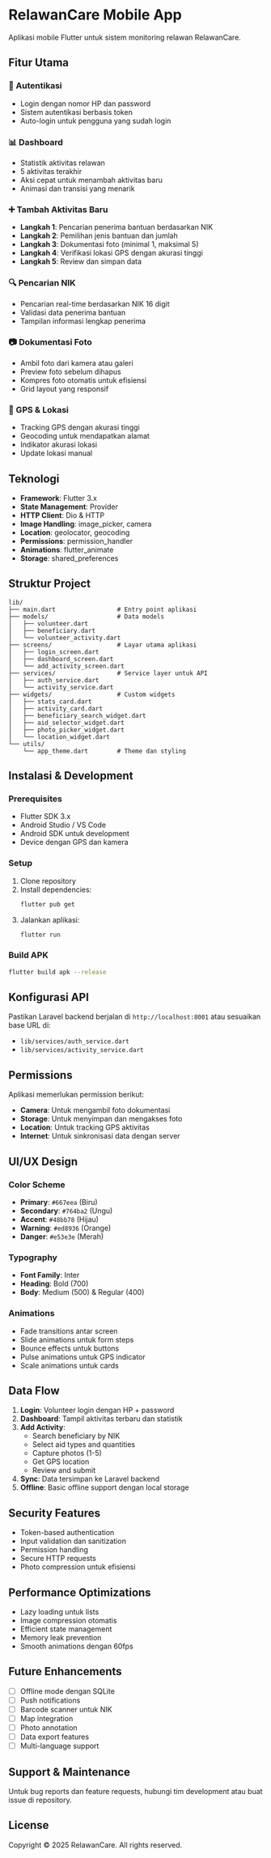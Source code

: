 # RelawanCare Mobile App

Aplikasi mobile Flutter untuk sistem monitoring relawan RelawanCare.

## Fitur Utama

### 🔐 Autentikasi
- Login dengan nomor HP dan password
- Sistem autentikasi berbasis token
- Auto-login untuk pengguna yang sudah login

### 📊 Dashboard
- Statistik aktivitas relawan
- 5 aktivitas terakhir
- Aksi cepat untuk menambah aktivitas baru
- Animasi dan transisi yang menarik

### ➕ Tambah Aktivitas Baru
- **Langkah 1**: Pencarian penerima bantuan berdasarkan NIK
- **Langkah 2**: Pemilihan jenis bantuan dan jumlah
- **Langkah 3**: Dokumentasi foto (minimal 1, maksimal 5)
- **Langkah 4**: Verifikasi lokasi GPS dengan akurasi tinggi
- **Langkah 5**: Review dan simpan data

### 🔍 Pencarian NIK
- Pencarian real-time berdasarkan NIK 16 digit
- Validasi data penerima bantuan
- Tampilan informasi lengkap penerima

### 📷 Dokumentasi Foto
- Ambil foto dari kamera atau galeri
- Preview foto sebelum dihapus
- Kompres foto otomatis untuk efisiensi
- Grid layout yang responsif

### 📍 GPS & Lokasi
- Tracking GPS dengan akurasi tinggi
- Geocoding untuk mendapatkan alamat
- Indikator akurasi lokasi
- Update lokasi manual

## Teknologi

- **Framework**: Flutter 3.x
- **State Management**: Provider
- **HTTP Client**: Dio & HTTP
- **Image Handling**: image_picker, camera
- **Location**: geolocator, geocoding
- **Permissions**: permission_handler
- **Animations**: flutter_animate
- **Storage**: shared_preferences

## Struktur Project

```
lib/
├── main.dart                 # Entry point aplikasi
├── models/                   # Data models
│   ├── volunteer.dart
│   ├── beneficiary.dart
│   └── volunteer_activity.dart
├── screens/                  # Layar utama aplikasi
│   ├── login_screen.dart
│   ├── dashboard_screen.dart
│   └── add_activity_screen.dart
├── services/                 # Service layer untuk API
│   ├── auth_service.dart
│   └── activity_service.dart
├── widgets/                  # Custom widgets
│   ├── stats_card.dart
│   ├── activity_card.dart
│   ├── beneficiary_search_widget.dart
│   ├── aid_selector_widget.dart
│   ├── photo_picker_widget.dart
│   └── location_widget.dart
└── utils/
    └── app_theme.dart        # Theme dan styling
```

## Instalasi & Development

### Prerequisites
- Flutter SDK 3.x
- Android Studio / VS Code
- Android SDK untuk development
- Device dengan GPS dan kamera

### Setup
1. Clone repository
2. Install dependencies:
   ```bash
   flutter pub get
   ```
3. Jalankan aplikasi:
   ```bash
   flutter run
   ```

### Build APK
```bash
flutter build apk --release
```

## Konfigurasi API

Pastikan Laravel backend berjalan di `http://localhost:8001` atau sesuaikan base URL di:
- `lib/services/auth_service.dart`
- `lib/services/activity_service.dart`

## Permissions

Aplikasi memerlukan permission berikut:
- **Camera**: Untuk mengambil foto dokumentasi
- **Storage**: Untuk menyimpan dan mengakses foto
- **Location**: Untuk tracking GPS aktivitas
- **Internet**: Untuk sinkronisasi data dengan server

## UI/UX Design

### Color Scheme
- **Primary**: `#667eea` (Biru)
- **Secondary**: `#764ba2` (Ungu)
- **Accent**: `#48bb78` (Hijau)
- **Warning**: `#ed8936` (Orange)
- **Danger**: `#e53e3e` (Merah)

### Typography
- **Font Family**: Inter
- **Heading**: Bold (700)
- **Body**: Medium (500) & Regular (400)

### Animations
- Fade transitions antar screen
- Slide animations untuk form steps
- Bounce effects untuk buttons
- Pulse animations untuk GPS indicator
- Scale animations untuk cards

## Data Flow

1. **Login**: Volunteer login dengan HP + password
2. **Dashboard**: Tampil aktivitas terbaru dan statistik
3. **Add Activity**: 
   - Search beneficiary by NIK
   - Select aid types and quantities
   - Capture photos (1-5)
   - Get GPS location
   - Review and submit
4. **Sync**: Data tersimpan ke Laravel backend
5. **Offline**: Basic offline support dengan local storage

## Security Features

- Token-based authentication
- Input validation dan sanitization
- Permission handling
- Secure HTTP requests
- Photo compression untuk efisiensi

## Performance Optimizations

- Lazy loading untuk lists
- Image compression otomatis
- Efficient state management
- Memory leak prevention
- Smooth animations dengan 60fps

## Future Enhancements

- [ ] Offline mode dengan SQLite
- [ ] Push notifications
- [ ] Barcode scanner untuk NIK
- [ ] Map integration
- [ ] Photo annotation
- [ ] Data export features
- [ ] Multi-language support

## Support & Maintenance

Untuk bug reports dan feature requests, hubungi tim development atau buat issue di repository.

## License

Copyright © 2025 RelawanCare. All rights reserved.